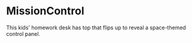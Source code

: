 MissionControl
==============

This kids' homework desk has top that flips up to reveal a space-themed control panel.
